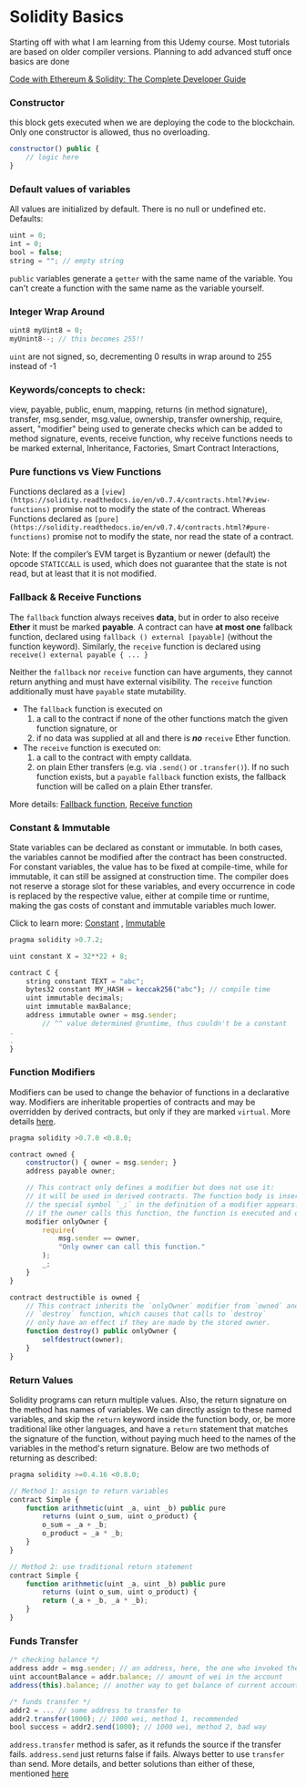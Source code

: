# Solidity Basics

Starting off with what I am learning from this Udemy course. Most tutorials are based on older compiler versions. Planning to add advanced stuff once basics are done

[Code with Ethereum & Solidity: The Complete Developer Guide](https://www.udemy.com/course/ethereum-and-solidity-the-complete-developers-guide/)

### Constructor

this block gets executed when we are deploying the code to the blockchain. Only one constructor is allowed, thus no overloading.

```jsx
constructor() public {
	// logic here
}
```

### Default values of variables

All values are initialized by default. There is no null or undefined etc. Defaults:

```jsx
uint = 0;
int = 0;
bool = false;
string = ""; // empty string
```

`public` variables generate a `getter` with the same name of the variable. You can't create a function with the same name as the variable yourself.

### Integer Wrap Around

```jsx
uint8 myUint8 = 0;
myUnint8--; // this becomes 255!!
```

`uint` are not signed, so, decrementing 0 results in wrap around to 255 instead of -1

### Keywords/concepts to check:

view, payable, public, enum, mapping, returns (in method signature), transfer, msg.sender, msg.value, ownership, transfer ownership, require, assert, "modifier" being used to generate checks which can be added to method signature, events, receive function, why receive functions needs to be marked external, Inheritance, Factories, Smart Contract Interactions, 

### Pure functions vs View Functions

Functions declared as a `[view](https://solidity.readthedocs.io/en/v0.7.4/contracts.html?#view-functions)` promise not to modify the state of the contract. Whereas Functions declared as `[pure](https://solidity.readthedocs.io/en/v0.7.4/contracts.html?#pure-functions)` promise not to modify the state, nor read the state of a contract. 

Note: If the compiler’s EVM target is Byzantium or newer (default) the opcode `STATICCALL` is used, which does not guarantee that the state is not read, but at least that it is not modified.

### Fallback & Receive Functions

The `fallback` function always receives **data**, but in order to also receive **Ether** it must be marked **payable**. A contract can have **at most one** fallback function, declared using `fallback () external [payable]` (without the function keyword). Similarly, the `receive` function is declared using `receive() external payable { ... }`

Neither the `fallback` nor `receive` function can have arguments, they cannot return anything and must have external visibility. The `receive` function additionally must have `payable` state mutability. 

- The `fallback` function is executed on
    1. a call to the contract if none of the other functions match the given function signature, or 
    2. if no data was supplied at all and there is ***no*** `receive` Ether function.
- The `receive` function is executed on:
    1. a call to the contract with empty calldata.  
    2. on plain Ether transfers (e.g. via `.send()` or `.transfer()`). If no such function exists, but a `payable` `fallback` function exists, the fallback function will be called on a plain Ether transfer.

More details: [Fallback function](https://solidity.readthedocs.io/en/v0.7.4/contracts.html?#fallback-function), [Receive function](https://solidity.readthedocs.io/en/v0.7.4/contracts.html?#receive-ether-function)

### Constant & Immutable

State variables can be declared as constant or immutable. In both cases, the variables cannot be modified after the contract has been constructed. For constant variables, the value has to be fixed at compile-time, while for immutable, it can still be assigned at construction time. The compiler does not reserve a storage slot for these variables, and every occurrence in code is replaced by the respective value, either at compile time or runtime, making the gas costs of constant and immutable variables much lower. 

Click to learn more: [Constant](https://solidity.readthedocs.io/en/v0.7.4/contracts.html?#constant) , [Immutable](https://solidity.readthedocs.io/en/v0.7.4/contracts.html?#immutable)

```jsx
pragma solidity >0.7.2;

uint constant X = 32**22 + 8;

contract C {
    string constant TEXT = "abc";
    bytes32 constant MY_HASH = keccak256("abc"); // compile time
    uint immutable decimals;
    uint immutable maxBalance;
    address immutable owner = msg.sender;
		// ^^ value determined @runtime, thus couldn't be a constant
.
.
}
```

### Function Modifiers

Modifiers can be used to change the behavior of functions in a declarative way. Modifiers are inheritable properties of contracts and may be overridden by derived contracts, but only if they are marked `virtual`. More details [here](https://solidity.readthedocs.io/en/v0.7.4/contracts.html?#function-modifiers).

```jsx
pragma solidity >0.7.0 <0.8.0;

contract owned {
    constructor() { owner = msg.sender; }
    address payable owner;

    // This contract only defines a modifier but does not use it: 
    // it will be used in derived contracts. The function body is inserted where 
    // the special symbol `_;` in the definition of a modifier appears. This means that 
    // if the owner calls this function, the function is executed and otherwise, an exception is thrown.
    modifier onlyOwner {
        require(
            msg.sender == owner,
            "Only owner can call this function."
        );
        _;
    }
}

contract destructible is owned {
    // This contract inherits the `onlyOwner` modifier from `owned` and applies it to the
    // `destroy` function, which causes that calls to `destroy` 
    // only have an effect if they are made by the stored owner.
    function destroy() public onlyOwner {
        selfdestruct(owner);
    }
}
```

### Return Values

Solidity programs can return multiple values. Also, the return signature on the method has names of variables. We can directly assign to these named variables, and skip the `return` keyword inside the function body, or, be more traditional like other languages, and have a `return` statement that matches the signature of the function, without paying much heed to the names of the variables in the method's return signature. Below are two methods of returning as described:

```jsx
pragma solidity >=0.4.16 <0.8.0;

// Method 1: assign to return variables
contract Simple {
    function arithmetic(uint _a, uint _b) public pure
        returns (uint o_sum, uint o_product) { 
        o_sum = _a + _b;
        o_product = _a * _b;
    }
}

// Method 2: use traditional return statement
contract Simple {
    function arithmetic(uint _a, uint _b) public pure
        returns (uint o_sum, uint o_product) {
        return (_a + _b, _a * _b);
    }
}
```

### Funds Transfer

```jsx
/* checking balance */
address addr = msg.sender; // an address, here, the one who invoked the call
uint accountBalance = addr.balance; // amount of wei in the account
address(this).balance; // another way to get balance of current account

/* funds transfer */
addr2 = ... // some address to transfer to
addr2.transfer(1000); // 1000 wei, method 1, recommended
bool success = addr2.send(1000); // 1000 wei, method 2, bad way
```

`address.transfer` method is safer, as it refunds the source if the transfer fails. `address.send` just returns false if fails. Always better to use `transfer` than send. More details, and better solutions than either of these, mentioned [here](https://solidity.readthedocs.io/en/latest/types.html?#members-of-addresses)